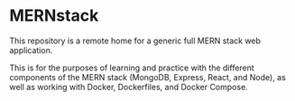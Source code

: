 # MERNstack

This repository is a remote home for a generic full MERN stack web application.

This is for the purposes of learning and practice with the different components
of the MERN stack (MongoDB, Express, React, and Node), as well as working with 
Docker, Dockerfiles, and Docker Compose.
